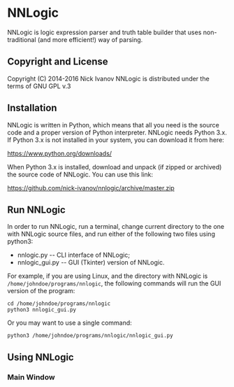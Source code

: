# NNLogic
NNLogic is logic expression parser and truth table builder that uses non-traditional (and more efficient!) way of parsing.


## Copyright and License
Copyright (C) 2014-2016 Nick Ivanov
NNLogic is distributed under the terms of GNU GPL v.3

## Installation
NNLogic is written in Python, which means that all you need is the source code and a proper version of Python interpreter. NNLogic needs Python 3.x. If Python 3.x is not installed in your system, you can download it from here:

https://www.python.org/downloads/

When Python 3.x is installed, download and unpack (if zipped or archived) the source code of NNLogic. You can use this link:

https://github.com/nick-ivanov/nnlogic/archive/master.zip

## Run NNLogic

In order to run NNLogic, run a terminal, change current directory to the one with NNLogic source files, and run either of the following two files using python3:
* nnlogic.py -- CLI interface of NNLogic;
* nnlogic_gui.py -- GUI (Tkinter) version of NNLogic.

For example, if you are using Linux, and the directory with NNLogic is `/home/johndoe/programs/nnlogic`, the following commands will run the GUI version of the program:

```
cd /home/johndoe/programs/nnlogic
python3 nnlogic_gui.py
```

Or you may want to use a single command:

```
python3 /home/johndoe/programs/nnlogic/nnlogic_gui.py
```

## Using NNLogic

### Main Window

